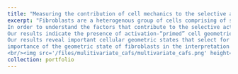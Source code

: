 ```yaml
---
title: "Measuring the contribution of cell mechanics to the selective activation of fibroblasts by cancer"
excerpt: "Fibroblasts are a heterogenous group of cells comprising of subpopulations that have been found to be activated in the stromal microenvironment that regulate tumor initiation and growth. The underlying mechanisms of such selective activation of fibroblasts are not understood. We hypothesized that the intrinsic geometric heterogeneity of fibroblasts modulates the nuclear mechanotransduction of signals from the microenvironment, resulting in their selective activation.<br/>
In order to understand the factors that contribute to the selective activation of stromal fibroblasts in the tumor niche, we developed 3D collagen tissue models of malignant breast cancer spheroids and fibroblasts to mimic the tumor stroma. We obtained high resolution images to quantify multiple nuclear morphological and chromatin organizational features. We built a linear classifier to classify cells of different shapes with an accuracy of 95% and extracted the cell morphological index. The cell morphology index were then mapped to activation levels as measured by the nuclear abundance of transcription cofactor, MKL and protein levels of its target, αSMA for each cell. <br/>
Our results indicate the presence of activation-“primed” cell geometries that present higher activation levels which are further enhanced in the presence of stimuli from cancer cells. Further we show that by enriching the population of activation-primed cell geometric states by either increasing matrix rigidity or micro-patterning primed cell shapes, fibroblast activation levels can be increased. <br/> 
Our results reveal important cellular geometric states that select for fibroblast activation within the heterogenous tumor microenvironment.Our study presents a framework for studying single cell heterogeneity and highlights the
importance of the geometric state of fibroblasts in the interpretation of environmental signals.
<br/><img src='/files/mulitivariate_cafs/multivariate_cafs.png' height='200' width='400'>"
collection: portfolio
---
```


